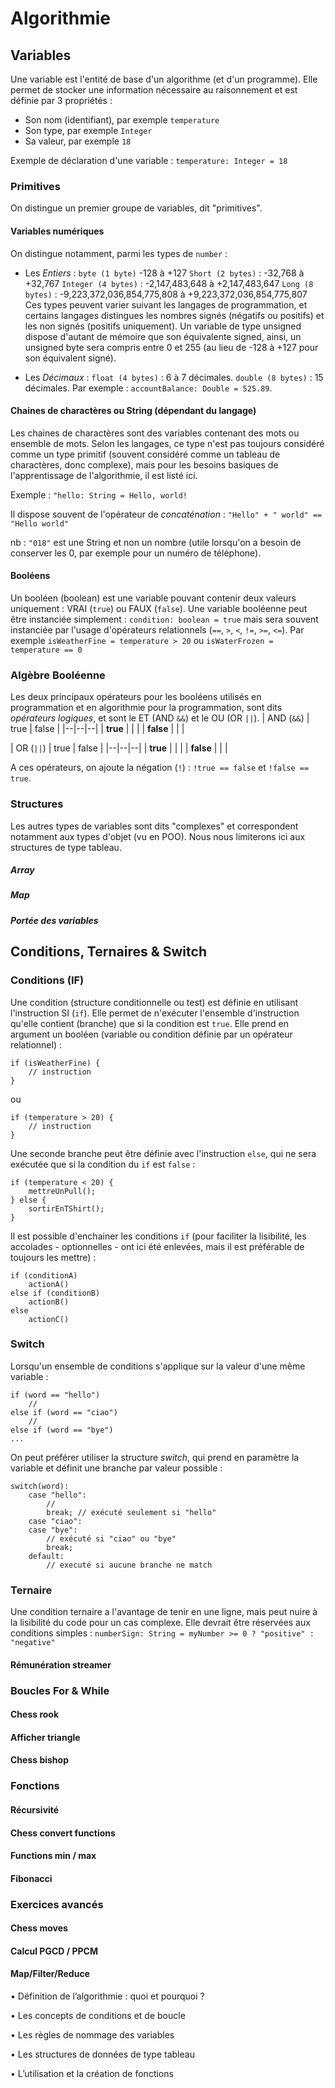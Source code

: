 # Algorithmie

## Variables

Une variable est l'entité de base d'un algorithme (et d'un programme). Elle permet de stocker une information nécessaire au raisonnement et est définie par 3 propriétés :

 - Son nom (identifiant), par exemple `temperature`
 - Son type, par exemple `Integer`
 - Sa valeur, par exemple `18`

Exemple de déclaration d'une variable :
 `temperature: Integer = 18`

### Primitives
On distingue un premier groupe de variables, dit "primitives".

#### Variables numériques
On distingue notamment, parmi les types de `number` :
 - Les *Entiers* : 
 `byte (1 byte)` -128 à +127
 `Short (2 bytes)` :  -32,768 à +32,767
 `Integer (4 bytes)` : -2,147,483,648 à +2,147,483,647
 `Long (8 bytes)` : -9,223,372,036,854,775,808 à +9,223,372,036,854,775,807
Ces types peuvent varier suivant les langages de programmation, et certains langages distingues les nombres signés (négatifs ou positifs) et les non signés (positifs uniquement). Un variable de type unsigned dispose d'autant de mémoire que son équivalente signed, ainsi, un unsigned byte sera compris entre 0 et 255 (au lieu de -128 à +127 pour son équivalent signé).

 - Les *Décimaux* :
 `float (4 bytes)` : 6 à 7 décimales.
 `double (8 bytes)` : 15 décimales. Par exemple : `accountBalance: Double = 525.89`.

#### Chaines de charactères ou String (dépendant du langage)

Les chaines de charactères sont des variables contenant des mots ou ensemble de mots. Selon les langages, ce type n'est pas toujours considéré comme un type primitif (souvent considéré comme un tableau de charactères, donc complexe), mais pour les besoins basiques de l'apprentissage de l'algorithmie, il est listé ici.

Exemple : `"hello: String = Hello, world!`

Il dispose souvent de l'opérateur de *concaténation* : `"Hello" + " world" == "Hello world"`

nb : `"018"` est une String et non un nombre (utile lorsqu'on a besoin de conserver les 0, par exemple pour un numéro de téléphone).

#### Booléens
Un booléen (boolean) est une variable pouvant contenir deux valeurs uniquement : VRAI (`true`) ou FAUX (`false`).
Une variable booléenne peut être instanciée simplement : `condition: boolean = true` mais sera souvent instanciée par l'usage d'opérateurs relationnels (`==`, `>`, `<`, `!=`, `>=`, `<=`).
Par exemple `isWeatherFine = temperature > 20` ou `isWaterFrozen = temperature == 0`

### Algèbre Booléenne
Les deux principaux opérateurs pour les booléens utilisés en programmation et en algorithmie pour la programmation, sont dits *opérateurs logiques*, et sont le ET (AND `&&`) et le OU (OR `||`).
|	AND (`&&`)	|	true	|	false	|
|--|--|--|
|	**true**	|			|			|
|	**false**	|			|			|

|	OR (`||`)	|	true	|	false	|
|--|--|--|
|	**true**	|			|			|
|	**false**	|			|			|

A ces opérateurs, on ajoute la négation (`!`) : `!true == false` et `!false == true`.

### Structures
Les autres types de variables sont dits "complexes" et correspondent notamment aux types d'objet (vu en POO). Nous nous limiterons ici aux structures de type tableau.
##### Array

##### Map

##### Portée des variables

  

## Conditions, Ternaires & Switch
### Conditions (IF)
Une condition (structure conditionnelle ou test) est définie en utilisant l'instruction SI (`if`). Elle permet de n'exécuter l'ensemble d'instruction qu'elle contient (branche) que si la condition est `true`.
Elle prend en argument un booléen (variable ou condition définie par un opérateur relationnel) :
```
if (isWeatherFine) {
	// instruction
}
```
ou
```
if (temperature > 20) {
	// instruction
}
```
Une seconde branche peut être définie avec l'instruction `else`, qui ne sera exécutée que si la condition du `if` est `false` :
```
if (temperature < 20) {
	mettreUnPull();
} else {
	sortirEnTShirt();
}
```

Il est possible d'enchainer les conditions `if` (pour faciliter la lisibilité, les accolades - optionnelles - ont ici été enlevées, mais il est préférable de toujours les mettre) : 
```
if (conditionA)
	actionA()
else if (conditionB)
	actionB()
else
	actionC() 
```
### Switch

Lorsqu'un ensemble de conditions s'applique sur la valeur d'une même variable :
```
if (word == "hello")
	//
else if (word == "ciao")
	//
else if (word == "bye")
...
```
On peut préférer utiliser la structure *switch*, qui prend en paramètre la variable et définit une branche par valeur possible :
```
switch(word):
	case "hello":
		//
		break; // exécuté seulement si "hello"
	case "ciao":
	case "bye":
		// exécuté si "ciao" ou "bye"
		break;
	default:
		// executé si aucune branche ne match
```

### Ternaire

Une condition ternaire a l'avantage de tenir en une ligne, mais peut nuire à la lisibilité du code pour un cas complexe. Elle devrait être réservées aux conditions simples :
`numberSign: String = myNumber >= 0 ? "positive" : "negative"`

#### Rémunération streamer

  

### Boucles For & While

#### Chess rook

#### Afficher triangle

#### Chess bishop

  

### Fonctions

#### Récursivité

#### Chess convert functions

#### Functions min / max

#### Fibonacci

  

### Exercices avancés

#### Chess moves

#### Calcul PGCD / PPCM

#### Map/Filter/Reduce

  

• Définition de l’algorithmie : quoi et pourquoi ?

  

• Les concepts de conditions et de boucle

  

• Les règles de nommage des variables

  

• Les structures de données de type tableau

  

• L’utilisation et la création de fonctions





